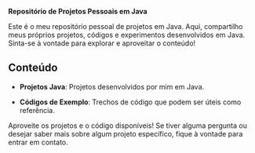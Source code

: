 **Repositório de Projetos Pessoais em Java**

Este é o meu repositório pessoal de projetos em Java. Aqui, compartilho meus próprios projetos, códigos e experimentos desenvolvidos em Java. Sinta-se à vontade para explorar e aproveitar o conteúdo!

## Conteúdo

- **Projetos Java**: Projetos desenvolvidos por mim em Java.

- **Códigos de Exemplo**: Trechos de código que podem ser úteis como referência.

Aproveite os projetos e o código disponíveis! Se tiver alguma pergunta ou desejar saber mais sobre algum projeto específico, fique à vontade para entrar em contato.
